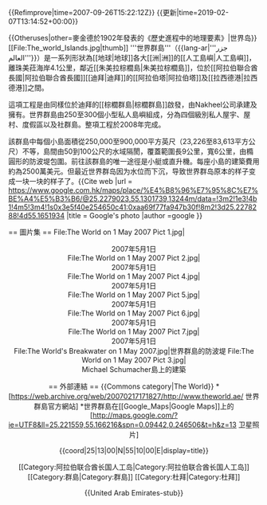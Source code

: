 {{Refimprove|time=2007-09-26T15:22:12Z}}
{{更新|time=2019-02-07T13:14:52+00:00}}

{{Otheruses|other=麥金德於1902年發表的《歷史進程中的地理要素》|世界岛}}
[[File:The_world_Islands.jpg|thumb]]
'''世界群島'''（{{lang-ar|'''جزر العالم'''}}）是一系列形狀為[[地球|地球]]各大[[洲|洲]]的[[人工島嶼|人工島嶼]]，離珠美菈海岸4.1公里，鄰近[[朱美拉棕櫚島|朱美拉棕櫚島]]，位於[[阿拉伯聯合酋長國|阿拉伯聯合酋長國]][[迪拜|迪拜]]的[[阿拉伯塔|阿拉伯塔]]及[[拉西德港|拉西德港]]之間。

這項工程是由同樣位於迪拜的[[棕櫚群島|棕櫚群島]]啟發，由Nakheel公司承建及擁有。世界群島由250至300個小型私人島嶼組成，分為四個級別私人屋宇、屋村、度假區以及社群島。整項工程於2008年完成。

該群島中每個小島面積從250,000至900,000平方英尺（23,226至83,613平方公尺）不等，島間由50到100公尺的水域隔閡，覆蓋範圍長9公里，寬6公里，由橢圓形的防波堤包圍。前往該群島的唯一途徑是小艇或直升機。每座小島的建築費用約為2500萬美元。但最近世界群岛因为水位而下沉，导致世界群岛原本的样子变成一块一块的样子了。<ref>{{Cite web |url = https://www.google.com.hk/maps/place/%E4%B8%96%E7%95%8C%E7%BE%A4%E5%B3%B6/@25.2279023,55.1301739,13244m/data=!3m2!1e3!4b1!4m5!3m4!1s0x3e5f40e254650c41:0xaa69f77fa947b30f!8m2!3d25.2278288!4d55.1651934 |title = Google's photo |author =google }}</ref>

== 圖片集 ==
<gallery>
File:The World on 1 May 2007 Pict 1.jpg|<center>2007年5月1日     
File:The World on 1 May 2007 Pict 2.jpg|<center> 2007年5月1日   
File:The World on 1 May 2007 Pict 4.jpg|<center> 2007年5月1日  
File:The World on 1 May 2007 Pict 5.jpg|<center>2007年5月1日   
File:The World on 1 May 2007 Pict 6.jpg|<center>2007年5月1日  
File:The World on 1 May 2007 Pict 7.jpg|<center>2007年5月1日   
File:The World's Breakwater on 1 May 2007.jpg|世界群島的防波堤 
File:The World on 1 May 2007 Pict 3.jpg|<center>Michael Schumacher島上的建築 
</gallery>

== 外部連結 ==
{{Commons category|The World}}
*[https://web.archive.org/web/20070217171827/http://www.theworld.ae/ 世界群島官方網站]
*世界群島在[[Google_Maps|Google Maps]]上的[http://maps.google.com/?ie=UTF8&ll=25.221559,55.166216&spn=0.09442,0.246506&t=h&z=13 卫星照片]

{{coord|25|13|00|N|55|10|00|E|display=title}}

[[Category:阿拉伯联合酋长国人工岛|Category:阿拉伯联合酋长国人工岛]]
[[Category:群島|Category:群島]]
[[Category:杜拜|Category:杜拜]]


{{United Arab Emirates-stub}}
